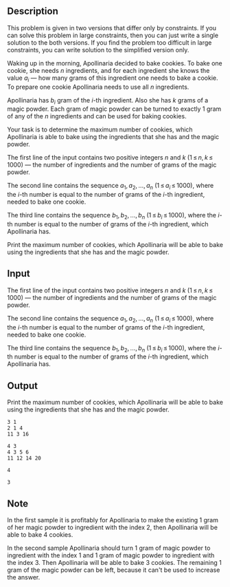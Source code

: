 ## Description

<div><p><span class="tex-font-style-it">This problem is given in two versions that differ only by constraints. If you can solve this problem in large constraints, then you can just write a single solution to the both versions. If you find the problem too difficult in large constraints, you can write solution to the simplified version only.</span></p><p>Waking up in the morning, Apollinaria decided to bake cookies. To bake one cookie, she needs <span class="tex-span"><i>n</i></span> ingredients, and for each ingredient she knows the value <span class="tex-span"><i>a</i><sub class="lower-index"><i>i</i></sub></span>&nbsp;— how many grams of this ingredient one needs to bake a cookie. To prepare one cookie Apollinaria needs to use all <span class="tex-span"><i>n</i></span> ingredients.</p><p>Apollinaria has <span class="tex-span"><i>b</i><sub class="lower-index"><i>i</i></sub></span> gram of the <span class="tex-span"><i>i</i></span>-th ingredient. Also she has <span class="tex-span"><i>k</i></span> grams of a magic powder. Each gram of magic powder can be turned to exactly <span class="tex-span">1</span> gram of any of the <span class="tex-span"><i>n</i></span> ingredients and can be used for baking cookies.</p><p>Your task is to determine the maximum number of cookies, which Apollinaria is able to bake using the ingredients that she has and the magic powder.</p></div><div class="input-specification"><p>The first line of the input contains two positive integers <span class="tex-span"><i>n</i></span> and <span class="tex-span"><i>k</i></span> (<span class="tex-span">1 ≤ <i>n</i>, <i>k</i> ≤ 1000</span>)&nbsp;— the number of ingredients and the number of grams of the magic powder.</p><p>The second line contains the sequence <span class="tex-span"><i>a</i><sub class="lower-index">1</sub>, <i>a</i><sub class="lower-index">2</sub>, ..., <i>a</i><sub class="lower-index"><i>n</i></sub></span> (<span class="tex-span">1 ≤ <i>a</i><sub class="lower-index"><i>i</i></sub> ≤ 1000</span>), where the <span class="tex-span"><i>i</i></span>-th number is equal to the number of grams of the <span class="tex-span"><i>i</i></span>-th ingredient, needed to bake one cookie.</p><p>The third line contains the sequence <span class="tex-span"><i>b</i><sub class="lower-index">1</sub>, <i>b</i><sub class="lower-index">2</sub>, ..., <i>b</i><sub class="lower-index"><i>n</i></sub></span> (<span class="tex-span">1 ≤ <i>b</i><sub class="lower-index"><i>i</i></sub> ≤ 1000</span>), where the <span class="tex-span"><i>i</i></span>-th number is equal to the number of grams of the <span class="tex-span"><i>i</i></span>-th ingredient, which Apollinaria has.</p></div><div class="output-specification"><p>Print the maximum number of cookies, which Apollinaria will be able to bake using the ingredients that she has and the magic powder.</p></div>

## Input

<p>The first line of the input contains two positive integers <span class="tex-span"><i>n</i></span> and <span class="tex-span"><i>k</i></span> (<span class="tex-span">1 ≤ <i>n</i>, <i>k</i> ≤ 1000</span>)&nbsp;— the number of ingredients and the number of grams of the magic powder.</p><p>The second line contains the sequence <span class="tex-span"><i>a</i><sub class="lower-index">1</sub>, <i>a</i><sub class="lower-index">2</sub>, ..., <i>a</i><sub class="lower-index"><i>n</i></sub></span> (<span class="tex-span">1 ≤ <i>a</i><sub class="lower-index"><i>i</i></sub> ≤ 1000</span>), where the <span class="tex-span"><i>i</i></span>-th number is equal to the number of grams of the <span class="tex-span"><i>i</i></span>-th ingredient, needed to bake one cookie.</p><p>The third line contains the sequence <span class="tex-span"><i>b</i><sub class="lower-index">1</sub>, <i>b</i><sub class="lower-index">2</sub>, ..., <i>b</i><sub class="lower-index"><i>n</i></sub></span> (<span class="tex-span">1 ≤ <i>b</i><sub class="lower-index"><i>i</i></sub> ≤ 1000</span>), where the <span class="tex-span"><i>i</i></span>-th number is equal to the number of grams of the <span class="tex-span"><i>i</i></span>-th ingredient, which Apollinaria has.</p>

## Output

<p>Print the maximum number of cookies, which Apollinaria will be able to bake using the ingredients that she has and the magic powder.</p>





```input1
3 1
2 1 4
11 3 16

```




```input2
4 3
4 3 5 6
11 12 14 20

```




```output1
4

```




```output2
3

```



## Note

<p>In the first sample it is profitably for Apollinaria to make the existing <span class="tex-span">1</span> gram of her magic powder to ingredient with the index <span class="tex-span">2</span>, then Apollinaria will be able to bake <span class="tex-span">4</span> cookies.</p><p>In the second sample Apollinaria should turn <span class="tex-span">1</span> gram of magic powder to ingredient with the index <span class="tex-span">1</span> and <span class="tex-span">1</span> gram of magic powder to ingredient with the index <span class="tex-span">3</span>. Then Apollinaria will be able to bake <span class="tex-span">3</span> cookies. The remaining <span class="tex-span">1</span> gram of the magic powder can be left, because it can't be used to increase the answer.</p>
